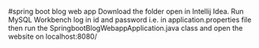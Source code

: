 #spring boot blog web app
Download the folder open in Intellij Idea. 
Run MySQL Workbench log in id and password i.e. in application.properties file
then run the SpringbootBlogWebappApplication.java class and open the website on localhost:8080/
